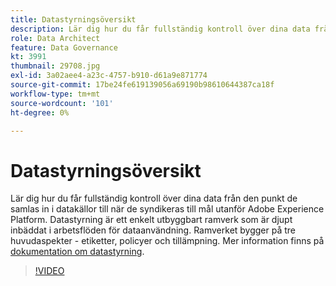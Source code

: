 ```yaml
---
title: Datastyrningsöversikt
description: Lär dig hur du får fullständig kontroll över dina data från den punkt de samlas in i datakällor till när de syndikeras till mål utanför Adobe Experience Platform.
role: Data Architect
feature: Data Governance
kt: 3991
thumbnail: 29708.jpg
exl-id: 3a02aee4-a23c-4757-b910-d61a9e871774
source-git-commit: 17be24fe619139056a69190b98610644387ca18f
workflow-type: tm+mt
source-wordcount: '101'
ht-degree: 0%

---
```


# Datastyrningsöversikt

Lär dig hur du får fullständig kontroll över dina data från den punkt de samlas in i datakällor till när de syndikeras till mål utanför Adobe Experience Platform. Datastyrning är ett enkelt utbyggbart ramverk som är djupt inbäddat i arbetsflöden för dataanvändning. Ramverket bygger på tre huvudaspekter - etiketter, policyer och tillämpning. Mer information finns på [dokumentation om datastyrning](https://experienceleague.adobe.com/docs/experience-platform/data-governance/home.html).

>[!VIDEO](https://video.tv.adobe.com/v/29708?quality=12&learn=on)


